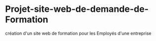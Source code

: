 # Projet-site-web-de-demande-de-Formation
création d'un site web de formation pour les Employés d'une entreprise 
